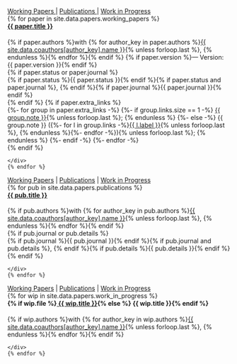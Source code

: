 

<div id="working-papers">
    <div class="section-ribbon sticky-ribbon">
            <a href="#working-papers" class="ribbon-link active"> Working Papers </a>
            <span class="ribbon-sep">|</span>
            <a href="#publications" class="ribbon-link inactive"> Publications </a>
            <span class="ribbon-sep">|</span>
            <a href="#work-in-progress" class="ribbon-link inactive"> Work in Progress </a>
    </div>
    {% for paper in site.data.papers.working_papers %}
    <div class="paper-card">
    <h4 style="margin-top:0;">
        <a href="{{ paper.file }}"><i class="fas fa-file-alt" aria-hidden="true"></i> {{ paper.title }}</a>
    </h4>
    <div class="authors">
        {% if paper.authors %}with {% for author_key in paper.authors %}<a href="{{ site.data.coauthors[author_key].url }}">{{ site.data.coauthors[author_key].name }}</a>{% unless forloop.last %}, {% endunless %}{% endfor %}{% endif %}
    {% if paper.version %}<span class="version">&mdash; Version: {{ paper.version }}</span>{% endif %}
    </div>
            {% if paper.status or paper.journal %}
                <div class="status-journal">
                    {% if paper.status %}<span class="status-light">{{ paper.status }}</span>{% endif %}{% if paper.status and paper.journal %}, {% endif %}{% if paper.journal %}<span class="journal-bold">{{ paper.journal }}</span>{% endif %}
                </div>
            {% endif %}
    {% if paper.extra_links %}
        <div class="extra-links">
            {%- for group in paper.extra_links -%}
                {%- if group.links.size == 1 -%}
                    <a href="{{ group.links[0].url }}">{{ group.note }}</a>{% unless forloop.last %}; {% endunless %}
                {%- else -%}
                    {{ group.note }} ({%- for l in group.links -%}<a href="{{ l.url }}">{{ l.label }}</a>{% unless forloop.last %}, {% endunless %}{%- endfor -%}){% unless forloop.last %}; {% endunless %}
                {%- endif -%}
            {%- endfor -%}
        </div>
    {% endif %}

    </div>
    {% endfor %}
</div>




<div id="publications">
    <div class="section-ribbon sticky-ribbon">
            <a href="#working-papers" class="ribbon-link inactive">Working Papers</a>
            <span class="ribbon-sep">|</span>
            <a href="#publications" class="ribbon-link active">Publications</a>
            <span class="ribbon-sep">|</span>
            <a href="#work-in-progress" class="ribbon-link inactive">Work in Progress</a>
    </div>
    {% for pub in site.data.papers.publications %}
    <div class="paper-card">
    <h4 style="margin-top:0;">
        <a href="{{ pub.url }}"><i class="fa fa-book" aria-hidden="true"></i> {{ pub.title }}</a>
    </h4>
    <div class="authors">
        {% if pub.authors %}with {% for author_key in pub.authors %}<a href="{{ site.data.coauthors[author_key].url }}">{{ site.data.coauthors[author_key].name }}</a>{% unless forloop.last %}, {% endunless %}{% endfor %}{% endif %}
    </div>
        {% if pub.journal or pub.details %}
            <div class="journal-version">
                {% if pub.journal %}<span class="journal">{{ pub.journal }}</span>{% endif %}{% if pub.journal and pub.details %}, {% endif %}{% if pub.details %}<span class="version">{{ pub.details }}</span>{% endif %}
            </div>
        {% endif %}

    </div>
    {% endfor %}
</div>




<div id="work-in-progress">
    <div class="section-ribbon sticky-ribbon">
            <a href="#working-papers" class="ribbon-link inactive">Working Papers</a>
            <span class="ribbon-sep">|</span>
            <a href="#publications" class="ribbon-link inactive">Publications</a>
            <span class="ribbon-sep">|</span>
            <a href="#work-in-progress" class="ribbon-link active">Work in Progress</a>
    </div>
    {% for wip in site.data.papers.work_in_progress %}
    <div class="paper-card">
    <h4 style="margin-top:0;">
        {% if wip.file %}<a href="{{ wip.file }}"><i class="fa fa-pencil-alt" aria-hidden="true"></i> {{ wip.title }}</a>{% else %}<i class="fa fa-pencil-alt" aria-hidden="true"></i> {{ wip.title }}{% endif %}
    </h4>
    <div class="authors">
        {% if wip.authors %}with {% for author_key in wip.authors %}<a href="{{ site.data.coauthors[author_key].url }}">{{ site.data.coauthors[author_key].name }}</a>{% unless forloop.last %}, {% endunless %}{% endfor %}{% endif %}
    </div>

    </div>
    {% endfor %}
</div>